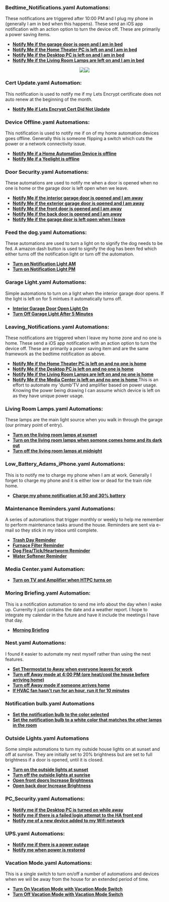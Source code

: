 ### Bedtime_Notifications.yaml Automations:
These notifications are triggered after 10:00 PM and I plug my phone in (generally I am in bed when this happens).  These send an iOS app notification with an action option to turn the device off.  These are primarily a power saving items.
* __[Notify Me if the garage door is open and I am in bed ](https://github.com/SilvrrGIT/HomeAssistant/blob/master/automation/bedtime_notifications.yaml#L1)__
* __[Notify Me if the Home Theater PC is left on and I am in bed ](https://github.com/SilvrrGIT/HomeAssistant/blob/master/automation/bedtime_notifications.yaml#L26)__
* __[Notify Me if the Desktop PC is left on and I am in bed ](https://github.com/SilvrrGIT/HomeAssistant/blob/master/automation/bedtime_notifications.yaml#L65)__
* __[Notify Me if the Living Room Lamps are left on and I am in bed ](https://github.com/SilvrrGIT/HomeAssistant/blob/master/automation/bedtime_notifications.yaml#L103)__

<p align="center"> <img src="https://github.com/SilvrrGIT/HomeAssistant/blob/master/ScreenShots/iosnotification.jpg"><img src="https://github.com/SilvrrGIT/HomeAssistant/blob/master/ScreenShots/ios%20action.jpg">
</p>

### Cert Update.yaml Automation:	
This notification is used to notify me if my Lets Encrypt certificate does not auto renew at the beginning of the month.  	
* __[Notify Me if Lets Encrypt Cert Did Not Update ](https://github.com/SilvrrGIT/HomeAssistant/blob/master/automation/certupdate.yaml)__

### Device Offline.yaml Automations:
This notification is used to notify me if on of my home automation devices goes offline.  Generally this is someone flipping a switch which cuts the power or a network connectivity issue.
* __[Notify Me if a Home Automation Device is offline ](https://github.com/SilvrrGIT/HomeAssistant/blob/master/automation/deviceoffline.yaml)__
* __[Notify Me if a Yeelight is offline ](https://github.com/SilvrrGIT/HomeAssistant/blob/master/automation/deviceoffline.yaml#L28)__

### Door Security.yaml Automations:
These automations are used to notify me when a door is opened when no one is home or the garage door is left open when we leave.
* __[Notify Me if the interior garage door is opened and I am away ](https://github.com/SilvrrGIT/HomeAssistant/blob/master/automation/door_security.yaml#L2)__
* __[Notify Me if the exterior garage door is opened and I am away ](https://github.com/SilvrrGIT/HomeAssistant/blob/master/automation/door_security.yaml#L33)__
* __[Notify Me if the front door is opened and I am away ](https://github.com/SilvrrGIT/HomeAssistant/blob/master/automation/door_security.yaml#L58)__
* __[Notify Me if the back door is opened and I am away ](https://github.com/SilvrrGIT/HomeAssistant/blob/master/automation/door_security.yaml#L115)__
* __[Notify Me if the garage door is left open when I leave ](https://github.com/SilvrrGIT/HomeAssistant/blob/master/automation/door_security.yaml#L83)__

### Feed the dog.yaml Automations:
These automations are used to turn a light on to signify the dog needs to be fed.  A amazon dash button is used to signify the dog has been fed which either turns off the notification light or turn off the automation. 
* __[Turn on Notification Light AM ](https://github.com/SilvrrGIT/HomeAssistant/blob/master/automation/feed_the_dog.yaml#L1)__
* __[Turn on Notification Light PM ](https://github.com/SilvrrGIT/HomeAssistant/blob/master/automation/feed_the_dog.yaml#L18)__

### Garage Light.yaml Automations:
Simple automations to turn on a light when the interior garage door opens.  If the light is left on for 5 mintues it automatically turns off. 
* __[Interior Garage Door Open Light On ](https://github.com/SilvrrGIT/HomeAssistant/blob/master/automation/garage_light.yaml#L7)__
* __[Turn Off Garage Light After 5 Minutes](https://github.com/SilvrrGIT/HomeAssistant/blob/master/automation/garage_light.yaml#L19)__

### Leaving_Notifications.yaml Automations:
These notifications are triggered when I leave my home zone and no one is home.  These send a iOS app notification with an action option to turn the device off. These are primarily a power saving item and are the same framework as the bedtime notification as above. 
* __[Notify Me if the Home Theater PC is left on and no one is home ](https://github.com/SilvrrGIT/HomeAssistant/blob/master/automation/leaving_notifications.yaml#L1)__
* __[Notify Me if the Desktop PC is left on and no one is home ](https://github.com/SilvrrGIT/HomeAssistant/blob/master/automation/leaving_notifications.yaml#L47)__
* __[Notify Me if the Living Room Lamps are left on and no one is home ](https://github.com/SilvrrGIT/HomeAssistant/blob/master/automation/leaving_notifications.yaml#L92)__
* __[Notify Me if the Media Center is left on and no one is home ](https://github.com/SilvrrGIT/HomeAssistant/blob/master/automation/leaving_notifications.yaml#L145)__  This is an effort to automate my 'dumb'TV and amplifier based on power usage.  Knowing the power being drawing I can assume which device is left on as they have unique power usage. 

### Living Room Lamps.yaml Automations:
These lamps are the main light source when you walk in through the garage (our primary point of entry).  
* __[Turn on the living room lamps at sunset ](https://github.com/SilvrrGIT/HomeAssistant/blob/master/automation/living_room_lamps.yaml#L1)__
* __[Turn on the living room lamps when somone comes home and its dark out ](https://github.com/SilvrrGIT/HomeAssistant/blob/master/automation/living_room_lamps.yaml#L16)__
* __[Turn off the living room lamps at midnight ](https://github.com/SilvrrGIT/HomeAssistant/blob/master/automation/living_room_lamps.yaml#L39)__

### Low_Battery_Adams_iPhone.yaml Automations:
This is to notify me to charge my phone when I am at work.  Generally I forget to charge my phone and it is either low or dead for the train ride home.    
* __[Charge my phone notification at 50 and 30% battery ](https://github.com/SilvrrGIT/HomeAssistant/blob/master/automation/low_battery_adam_phone.yaml)__

### Maintenance Reminders.yaml Automations:
A series of automations that trigger monthly or weekly to help me remember to perform maintenance tasks around the house.  Reminders are sent via e-mail so they stick in my inbox until complete.  
* __[Trash Day Reminder ](https://github.com/SilvrrGIT/HomeAssistant/blob/master/automation/maintenance_reminders.yaml#L1)__
* __[Furnace Filter Reminder ](https://github.com/SilvrrGIT/HomeAssistant/blob/master/automation/maintenance_reminders.yaml#L21)__
* __[Dog Flea/Tick/Heartworm Reminder](https://github.com/SilvrrGIT/HomeAssistant/blob/master/automation/maintenance_reminders.yaml#L37)__
* __[Water Softener Reminder ](https://github.com/SilvrrGIT/HomeAssistant/blob/master/automation/maintenance_reminders.yaml#L53)__

### Media Center.yaml Automation:
* __[Turn on TV and Amplifier when HTPC turns on](https://github.com/SilvrrGIT/HomeAssistant/blob/master/automation/media_center.yaml#L1)__

### Moring Briefing.yaml Automation:
This is a notification automation to send me info about the day when I wake up.  Currenlty it just contains the date and a weather report.  I hope to integrate my calendar in the future and have it include the meetings I have that day.  
* __[Morning Briefing](https://github.com/SilvrrGIT/HomeAssistant/blob/master/automation/morning_briefing.yaml#L1)__

### Nest.yaml Automations:
I found it easier to automate my nest myself rather than using the nest features.  
* __[Set Thermostat to Away when everyone leaves for work ](https://github.com/SilvrrGIT/HomeAssistant/blob/master/automation/nest.yaml#L1)__
* __[Turn off Away mode at 4:00 PM (pre heat/cool the house before arriving home) ](https://github.com/SilvrrGIT/HomeAssistant/blob/master/automation/nest.yaml#L48)__
* __[Turn off Away mode if someone arrives home ](https://github.com/SilvrrGIT/HomeAssistant/blob/master/automation/nest.yaml#L76)__
* __[If HVAC fan hasn't run for an hour, run it for 10 minutes ](https://github.com/SilvrrGIT/HomeAssistant/blob/master/automation/nest.yaml#L102)__

### Notification bulb.yaml Automations
* __[Set the notification bulb to the color selected ](https://github.com/SilvrrGIT/HomeAssistant/blob/master/automation/notification_bulb.yaml#L1)__
* __[Set the notification bulb to a white color that matches the other lamps in the room ](https://github.com/SilvrrGIT/HomeAssistant/blob/master/automation/notification_bulb.yaml#L21)__

### Outside Lights.yaml Automations
Some simple automations to turn my outside house lights on at sunset and off at sunrise.  They are initially set to 20% brightness but are set to full brightness if a door is opened, until it is closed.
* __[Turn on the outside lights at sunset ](https://github.com/SilvrrGIT/HomeAssistant/blob/master/automation/outside_Lights.yaml#L1)__
* __[Turn off the outside lights at sunrise ](https://github.com/SilvrrGIT/HomeAssistant/blob/master/automation/outside_Lights.yaml#L18)__
* __[Open front doors Increase Brightness ](https://github.com/SilvrrGIT/HomeAssistant/blob/master/automation/outside_Lights.yaml#L36)__
* __[Open back door Increase Brightness ](https://github.com/SilvrrGIT/HomeAssistant/blob/master/automation/outside_Lights.yaml#L71)__

### PC_Security.yaml Automations:
* __[Notify me if the Desktop PC is turned on while away ](https://github.com/SilvrrGIT/HomeAssistant/blob/master/automation/pc_security.yaml#L1)__
* __[Notify me if there is a failed login attempt to the HA front end ](https://github.com/SilvrrGIT/HomeAssistant/blob/master/automation/pc_security.yaml#L23)__
* __[Notify me of a new device added to my Wifi network ](https://github.com/SilvrrGIT/HomeAssistant/blob/master/automation/pc_security.yaml#L42)__

### UPS.yaml Automations:
* __[Notify me if there is a power outage ](https://github.com/SilvrrGIT/HomeAssistant/blob/master/automation/ups.yaml#L1)__
* __[Notify me when power is restored ](https://github.com/SilvrrGIT/HomeAssistant/blob/master/automation/ups.yaml#L30)__

### Vacation Mode.yaml Automations:
This is a single switch to turn on/off a number of automations and devices when we will be away from the house for an extended period of time. 
* __[Turn On Vacation Mode with Vacation Mode Switch ](https://github.com/SilvrrGIT/HomeAssistant/blob/master/automation/vacation_mode.yaml#L1)__
* __[Turn Off Vacation Mode with Vacation Mode Switch  ](https://github.com/SilvrrGIT/HomeAssistant/blob/master/automation/vacation_mode.yaml#L43)__
